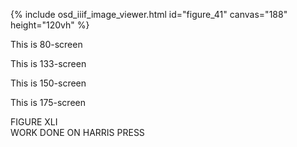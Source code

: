 {% include osd_iiif_image_viewer.html id="figure_41" canvas="188" height="120vh" %}

This is 80-screen 

This is 133-screen 

This is 150-screen

This is 175-screen

FIGURE XLI  
WORK DONE ON HARRIS PRESS
